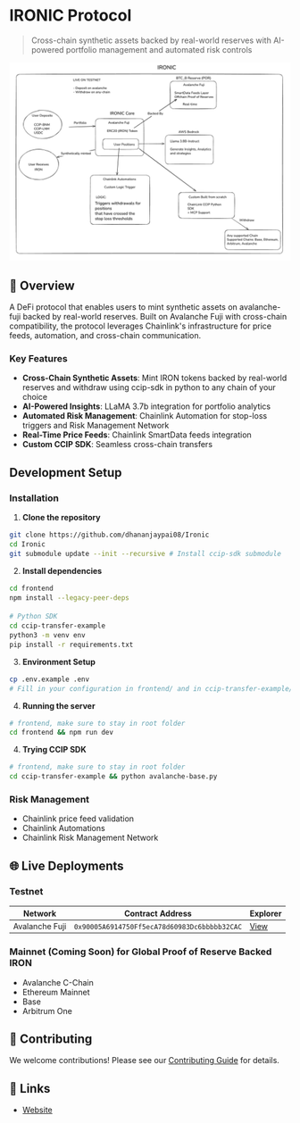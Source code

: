 # IRONIC Protocol

> Cross-chain synthetic assets backed by real-world reserves with AI-powered portfolio management and automated risk controls

![IRONIC Architecture](./images/flow.png) 

## 🌟 Overview

A DeFi protocol that enables users to mint  synthetic assets on avalanche-fuji backed by real-world reserves. Built on Avalanche Fuji with cross-chain compatibility, the protocol leverages Chainlink's infrastructure for price feeds, automation, and cross-chain communication.

### Key Features

- **Cross-Chain Synthetic Assets**: Mint IRON tokens backed by real-world reserves and withdraw using ccip-sdk in python to any chain of your choice
- **AI-Powered Insights**: LLaMA 3.7b integration for portfolio analytics
- **Automated Risk Management**: Chainlink Automation for stop-loss triggers and Risk Management Network
- **Real-Time Price Feeds**: Chainlink SmartData feeds integration
- **Custom CCIP SDK**: Seamless cross-chain transfers

## Development Setup

### Installation

1. **Clone the repository**
```bash
git clone https://github.com/dhananjaypai08/Ironic
cd Ironic
git submodule update --init --recursive # Install ccip-sdk submodule
```

2. **Install dependencies**
```bash
cd frontend
npm install --legacy-peer-deps

# Python SDK
cd ccip-transfer-example
python3 -m venv env
pip install -r requirements.txt
```

3. **Environment Setup**
```bash
cp .env.example .env
# Fill in your configuration in frontend/ and in ccip-transfer-example/
```

4. **Running the server**
```bash
# frontend, make sure to stay in root folder
cd frontend && npm run dev
```

4. **Trying CCIP SDK**
```bash
# frontend, make sure to stay in root folder
cd ccip-transfer-example && python avalanche-base.py
```

### Risk Management

- Chainlink price feed validation
- Chainlink Automations
- Chainlink Risk Management Network

## 🌐 Live Deployments

### Testnet

| Network | Contract Address | Explorer |
|---------|------------------|----------|
| Avalanche Fuji | `0x90005A6914750Ff5ecA78d60983Dc6bbbbb32CAC` | [View](https://testnet.snowtrace.io/address/0x90005A6914750Ff5ecA78d60983Dc6bbbbb32CAC)

### Mainnet (Coming Soon) for Global Proof of Reserve Backed IRON

- Avalanche C-Chain
- Ethereum Mainnet
- Base
- Arbitrum One

## 🤝 Contributing

We welcome contributions! Please see our [Contributing Guide](CONTRIBUTING.md) for details.

## 🔗 Links

- [Website](https://ironic-c2rc.vercel.app/)